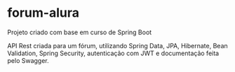 # forum-alura
Projeto criado com base em curso de Spring Boot

API Rest criada para um fórum, utilizando Spring Data, JPA, Hibernate, Bean Validation, Spring Security, autenticação com JWT e documentação feita pelo Swagger.

